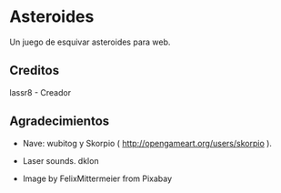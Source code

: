 # Asteroides

Un juego de esquivar asteroides para web.

## Creditos

lassr8 - Creador

## Agradecimientos

- Nave: wubitog y Skorpio ( <http://opengameart.org/users/skorpio> ).

- Laser sounds. dklon

- Image by FelixMittermeier from Pixabay